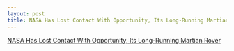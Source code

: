 ```yaml
---
layout: post
title: NASA Has Lost Contact With Opportunity, Its Long-Running Martian Rover
---
```


[NASA Has Lost Contact With Opportunity, Its Long-Running Martian Rover](https://www.seeker.com/space/nasa-has-lost-contact-with-opportunity-its-long-running-martian-rover)
